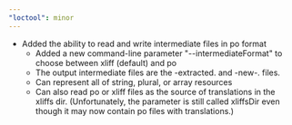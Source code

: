 ```yaml
---
"loctool": minor
---
```


- Added the ability to read and write intermediate files in po format
    - Added a new command-line parameter "--intermediateFormat" to choose
      between xliff (default) and po
    - The output intermediate files are the <project>-extracted.<ext> and 
      <project>-new-<locale>.<ext> files.
    - Can represent all of string, plural, or array resources
    - Can also read po or xliff files as the source of translations
      in the xliffs dir. (Unfortunately, the parameter is still called
      xliffsDir even though it may now contain po files with translations.)
